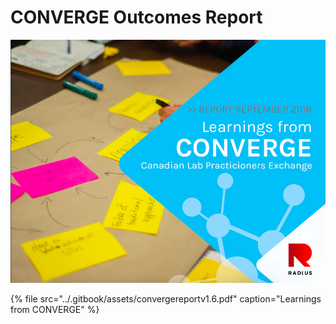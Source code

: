 # CONVERGE Outcomes Report

![](../.gitbook/assets/screen-shot-2018-10-03-at-4.30.17-pm.png)

{% file src="../.gitbook/assets/convergereportv1.6.pdf" caption="Learnings from CONVERGE" %}



